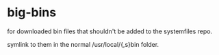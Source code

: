 # big-bins

for downloaded bin files that shouldn't be added to the systemfiles repo.

symlink to them in the normal /usr/local/{,s}bin folder.
